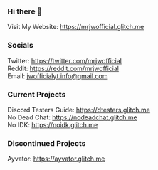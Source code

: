 ### Hi there 👋

Visit My Website: https://mrjwofficial.glitch.me

### Socials 
Twitter: https://twitter.com/mrjwofficial <br />
Reddit: https://reddit.com/mrjwofficial <br />
Email: jwofficialyt.info@gmail.com

### Current Projects
Discord Testers Guide: https://dtesters.glitch.me <br />
No Dead Chat: https://nodeadchat.glitch.me <br />
No IDK: https://noidk.glitch.me

### Discontinued Projects
Ayvator: https://ayvator.glitch.me
